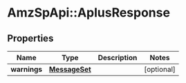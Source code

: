 # AmzSpApi::AplusResponse

## Properties
Name | Type | Description | Notes
------------ | ------------- | ------------- | -------------
**warnings** | [**MessageSet**](MessageSet.md) |  | [optional] 

